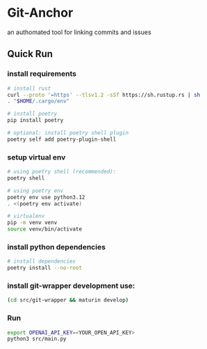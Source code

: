 # Git-Anchor
an authomated tool for linking commits and issues

## Quick Run

### install requirements
```bash 
# install rust
curl --proto '=https' --tlsv1.2 -sSf https://sh.rustup.rs | sh
. "$HOME/.cargo/env"

# install poetry 
pip install poetry 

# optional: install poetry shell plugin
poetry self add poetry-plugin-shell
```
### setup virtual env
```bash
# using poetry shell (recommended):
poetry shell

# using poetry env 
poetry env use python3.12
. <(poetry env activate)

# virtualenv
pip -m venv venv
source venv/bin/activate
```
### install python dependencies
```bash
# install dependencies
poetry install --no-root
```
### install git-wrapper development use:
```bash
(cd src/git-wrapper && maturin develop)
```
### Run
```bash 
export OPENAI_API_KEY=<YOUR_OPEN_API_KEY>
python3 src/main.py
```
